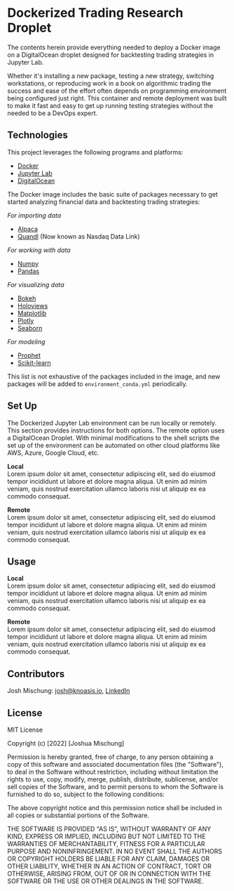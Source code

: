 # Dockerized Trading Research Droplet

The contents herein provide everything needed to deploy a Docker image on a DigitalOcean droplet designed for backtesting trading strategies in Jupyter Lab.  

Whether it's installing a new package, testing a new strategy, switching workstations, or reproducing work in a book on algorithmic trading the success and ease of the effort often depends on programming environment being configured just right. This container and remote deployment was built to make it fast and easy to get up running testing strategies without the needed to be a DevOps expert.

## Technologies

This project leverages the following programs and platforms:  

* [Docker](https://docs.docker.com/)
* [Jupyter Lab](https://jupyter.org/)
* [DigitalOcean](https://www.digitalocean.com/)  

The Docker image includes the basic suite of packages necessary to get started analyzing financial data and backtesting trading strategies:  

_For importing data_  

* [Alpaca](https://alpaca.markets/)
* [Quandl](https://data.nasdaq.com/) (Now known as Nasdaq Data Link)  

_For working with data_  

* [Numpy](https://numpy.org/)
* [Pandas](https://pandas.pydata.org/)  

_For visualizing data_  

* [Bokeh](https://bokeh.org/)
* [Holoviews](https://holoviews.org/)
* [Matplotlib](https://matplotlib.org/)
* [Plotly](https://plotly.com/)
* [Seaborn](https://seaborn.pydata.org/)  

_For modeling_  

* [Prophet](https://facebook.github.io/prophet/)
* [Scikit-learn](https://scikit-learn.org/stable/)  

This list is not exhaustive of the packages included in the image, and new packages will be added to `environment_conda.yml` periodically.

## Set Up

The Dockerized Jupyter Lab environment can be run locally or remotely. This section provides instructions for both options. The remote option uses a DigitalOcean Droplet. With minimal modifications to the shell scripts the set up of the environment can be automated on other cloud platforms like AWS, Azure, Google Cloud, etc.  

__Local__  
Lorem ipsum dolor sit amet, consectetur adipiscing elit, sed do eiusmod tempor incididunt ut labore et dolore magna aliqua. Ut enim ad minim veniam, quis nostrud exercitation ullamco laboris nisi ut aliquip ex ea commodo consequat.  

__Remote__  
Lorem ipsum dolor sit amet, consectetur adipiscing elit, sed do eiusmod tempor incididunt ut labore et dolore magna aliqua. Ut enim ad minim veniam, quis nostrud exercitation ullamco laboris nisi ut aliquip ex ea commodo consequat.  

## Usage

__Local__  
Lorem ipsum dolor sit amet, consectetur adipiscing elit, sed do eiusmod tempor incididunt ut labore et dolore magna aliqua. Ut enim ad minim veniam, quis nostrud exercitation ullamco laboris nisi ut aliquip ex ea commodo consequat.  

__Remote__  
Lorem ipsum dolor sit amet, consectetur adipiscing elit, sed do eiusmod tempor incididunt ut labore et dolore magna aliqua. Ut enim ad minim veniam, quis nostrud exercitation ullamco laboris nisi ut aliquip ex ea commodo consequat.

## Contributors
Josh Mischung: [josh@knoasis.io](josh@knoasis.io), [LinkedIn](https://www.linkedin.com/in/joshmischung/)


## License

MIT License

Copyright (c) [2022] [Joshua Mischung]

Permission is hereby granted, free of charge, to any person obtaining a copy
of this software and associated documentation files (the "Software"), to deal
in the Software without restriction, including without limitation the rights
to use, copy, modify, merge, publish, distribute, sublicense, and/or sell
copies of the Software, and to permit persons to whom the Software is
furnished to do so, subject to the following conditions:

The above copyright notice and this permission notice shall be included in all
copies or substantial portions of the Software.

THE SOFTWARE IS PROVIDED "AS IS", WITHOUT WARRANTY OF ANY KIND, EXPRESS OR
IMPLIED, INCLUDING BUT NOT LIMITED TO THE WARRANTIES OF MERCHANTABILITY,
FITNESS FOR A PARTICULAR PURPOSE AND NONINFRINGEMENT. IN NO EVENT SHALL THE
AUTHORS OR COPYRIGHT HOLDERS BE LIABLE FOR ANY CLAIM, DAMAGES OR OTHER
LIABILITY, WHETHER IN AN ACTION OF CONTRACT, TORT OR OTHERWISE, ARISING FROM,
OUT OF OR IN CONNECTION WITH THE SOFTWARE OR THE USE OR OTHER DEALINGS IN THE
SOFTWARE.

